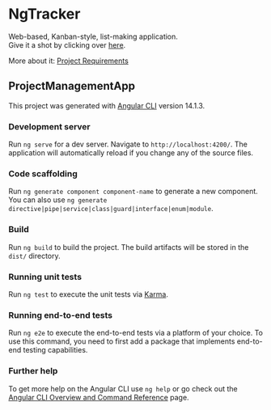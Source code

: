 # NgTracker

Web-based, Kanban-style, list-making application.  
Give it a shot by clicking over [here](https://ngtracker-beb45.web.app/).


More about it: [Project Requirements](https://github.com/rolling-scopes-school/js-fe-course-en/blob/main/tasks/angular/project-management-system.md)

## ProjectManagementApp

This project was generated with [Angular CLI](https://github.com/angular/angular-cli) version 14.1.3.

### Development server

Run `ng serve` for a dev server. Navigate to `http://localhost:4200/`. The application will automatically reload if you change any of the source files.

### Code scaffolding

Run `ng generate component component-name` to generate a new component. You can also use `ng generate directive|pipe|service|class|guard|interface|enum|module`.

### Build

Run `ng build` to build the project. The build artifacts will be stored in the `dist/` directory.

### Running unit tests

Run `ng test` to execute the unit tests via [Karma](https://karma-runner.github.io).

### Running end-to-end tests

Run `ng e2e` to execute the end-to-end tests via a platform of your choice. To use this command, you need to first add a package that implements end-to-end testing capabilities.

### Further help

To get more help on the Angular CLI use `ng help` or go check out the [Angular CLI Overview and Command Reference](https://angular.io/cli) page.
